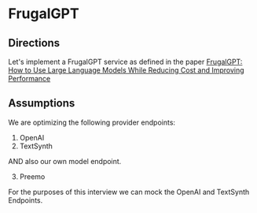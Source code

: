 # FrugalGPT

## Directions
Let's implement a FrugalGPT service as defined in the paper [FrugalGPT: How to Use Large Language Models
While Reducing Cost and Improving Performance](https://arxiv.org/abs/2305.05176)

## Assumptions
We are optimizing the following provider endpoints:
1. OpenAI
2. TextSynth

AND also our own model endpoint.

3. Preemo

For the purposes of this interview we can mock the OpenAI and TextSynth Endpoints.